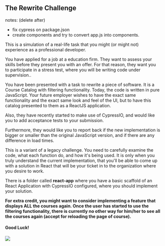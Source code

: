 ## The Rewrite Challenge


notes: (delete after)
- fix cypress on package.json
- create components and try to convert app.js into components.




This is a simulation of a real-life task that you might (or might not) experience as a professional developer.

You have applied for a job at a education firm. They want to assess your skills before they present you with an offer. For that reason, they want you to participate in a stress test, where you will be writing code under supervision..

You have been presented with a task to rewrite a piece of software. It is a Course Catalog with filtering functionality. Today, the code is written in pure JavaScript. Your future employer wishes to have the exact same functionality and the exact same look and feel of the UI, but to have this catalog  presented to them as a ReactJS application.

Also, they have recently started to make use of CypressIO, and would like you to add acceptance tests to your submission.

Furthermore, they would like you to report back if the new implementation is bigger or smaller than the original JavaScript version, and if there are any difference in load times.

This is a variant of a legacy challenge. You need to carefully examine the code, what each function do, and how it's being used. It is only when you truly understand the current implementation, that you'll be able to come up with a solution in React that will be your ticket in to the organization where you desire to work.

There is a folder called **react-app** where you have a basic scaffold of an React Application with CypressIO configured, where you should implement your solution. 

**For extra credit, you might want to consider implementing a feature that displays ALL the courses again. Once the user has started to use the filtering functionality, there is currently no other way for him/her to see all the courses again (accept for reloading the page of course).**

#### Good Luck!
![](./rewrite_challenge_ui.gif)
